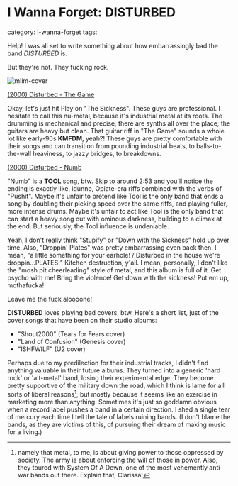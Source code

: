 # I Wanna Forget: DISTURBED
category: i-wanna-forget
tags: 


Help! I was all set to write something about how embarrassingly bad the band *DISTURBED* is.

But they're not. They fucking rock.

![mlim-cover](/content/images/disturbed-sickness.jpg "Tha Siknezz")

[(2000) Disturbed - The Game](/assets/mp3/02-the-game.mp3)

Okay, let's just hit Play on "The Sickness". These guys are professional. I hesitate to call this nu-metal, because it's industrial metal at its roots. The drumming is mechanical and precise; there are synths all over the place; the guitars are heavy but clean. That guitar riff in "The Game" sounds a whole lot like early-90s **KMFDM**, yeah?! These guys are pretty comfortable with their songs and can transition from pounding industrial beats, to balls-to-the-wall heaviness, to jazzy bridges, to breakdowns.

[(2000) Disturbed - Numb](/assets/mp3/07-numb.mp3)

"Numb" is a **TOOL** song, btw. Skip to around 2:53 and you'll notice the ending is exactly like, idunno, Opiate-era riffs combined with the verbs of "Pushit". Maybe it's unfair to pretend like Tool is the only band that ends a song by doubling their picking speed over the same riffs, and playing fuller, more intense drums. Maybe it's unfair to act like Tool is the only band that can start a heavy song out with ominous darkness, building to a climax at the end. But seriously, the Tool influence is undeniable.

Yeah, I don't really think "Stupify" or "Down with the Sickness" hold up over time. Also, "Droppin' Plates" was pretty embarrassing even back then. I mean, "a little something for your earhole! / Disturbed in the house we're droppin...PLATES!" Kitchen destruction, y'all. I mean, personally, I don't like the "mosh pit cheerleading" style of metal, and this album is full of it. Get psycho with me! Bring the violence! Get down with the sickness! Put em up, mothafucka!

Leave me the fuck aloooone!

**DISTURBED** loves playing bad covers, btw. Here's a short list, just of the cover songs that have been on their studio albums:

* "Shout2000" (Tears for Fears cover)
* "Land of Confusion" (Genesis cover)
* "ISHFWILF" (U2 cover)

Perhaps due to my predilection for their industrial tracks, I didn't find anything valuable in their future albums. They turned into a generic 'hard rock' or 'alt-metal' band, losing their experimental edge. They become pretty supportive of the military down the road, which I think is lame for all sorts of liberal reasons[^1], but mostly because it seems like an exercise in marketing more than anything. Sometimes it's just so goddamn obvious when a record label pushes a band in a certain direction. I shed a single tear of mercury each time I tell the tale of labels ruining bands. (I don't blame the bands, as they are victims of this, of pursuing their dream of making music for a living.)

[^1]: namely that metal, to me, is about giving power to those oppressed by society. The army is about enforcing the will of those in power. Also, they toured with System Of A Down, one of the most vehemently anti-war bands out there. Explain that, Clarissa!
